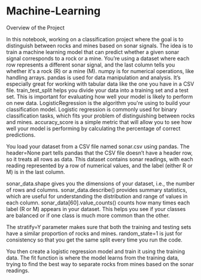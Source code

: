 # Machine-Learning

Overview of the Project

In this notebook,  working on a classification project where the goal is to distinguish between rocks and mines based on sonar signals. The idea is to train a machine learning model that can predict whether a given sonar signal corresponds to a rock or a mine. You’re using a dataset where each row represents a different sonar signal, and the last column tells you whether it's a rock (R) or a mine (M).
numpy is for numerical operations, like handling arrays.
pandas is used for data manipulation and analysis. It’s especially great for working with tabular data like the one you have in a CSV file.
train_test_split helps you divide your data into a training set and a test set. This is important for evaluating how well your model is likely to perform on new data.
LogisticRegression is the algorithm you're using to build your classification model. Logistic regression is commonly used for binary classification tasks, which fits your problem of distinguishing between rocks and mines.
accuracy_score is a simple metric that will allow you to see how well your model is performing by calculating the percentage of correct predictions.

You load your dataset from a CSV file named sonar.csv using pandas. The header=None part tells pandas that the CSV file doesn’t have a header row, so it treats all rows as data. This dataset contains sonar readings, with each reading represented by a row of numerical values, and the label (either R or M) is in the last column.

sonar_data.shape gives you the dimensions of your dataset, i.e., the number of rows and columns.
sonar_data.describe() provides summary statistics, which are useful for understanding the distribution and range of values in each column.
sonar_data[60].value_counts() counts how many times each label (R or M) appears in your dataset. This helps you see if your classes are balanced or if one class is much more common than the other.

The stratify=Y parameter makes sure that both the training and testing sets have a similar proportion of rocks and mines. random_state=1 is just for consistency so that you get the same split every time you run the code.

You then create a logistic regression model and train it using the training data. The fit function is where the model learns from the training data, trying to find the best way to separate rocks from mines based on the sonar readings.
